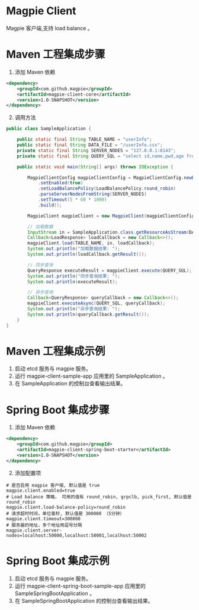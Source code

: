# Magpie Client

Magpie 客户端,支持 load balance 。

# Maven 工程集成步骤

1. 添加 Maven 依赖
```xml
<dependency>
    <groupId>com.github.magpie</groupId>
    <artifactId>magpie-client-core</artifactId>
    <version>1.0-SNAPSHOT</version>
</dependency>
```
2. 调用方法
```java
public class SampleApplication {

    public static final String TABLE_NAME = "userInfo";
    public static final String DATA_FILE = "/userInfo.csv";
    private static final String SERVER_NODES = "127.0.0.1:8143";
    private static final String QUERY_SQL = "select id,name,pwd,age from userInfo where id = '1'";

    public static void main(String[] args) throws IOException {

        MagpieClientConfig magpieClientConfig = MagpieClientConfig.newBuilder()
            .setEnabled(true)
            .setLoadBalancePolicy(LoadBalancePolicy.round_robin)
            .parseServerNodesFromString(SERVER_NODES)
            .setTimeout(5 * 60 * 1000)
            .build();

        MagpieClient magpieClient = new MagpieClient(magpieClientConfig);

        // 加载数据
        InputStream in = SampleApplication.class.getResourceAsStream(DATA_FILE);
        Callback<LoadResponse> loadCallback = new Callback<>();
        magpieClient.load(TABLE_NAME, in, loadCallback);
        System.out.println("加载数据结果: ");
        System.out.println(loadCallback.getResult());

        // 同步查询
        QueryResponse executeResult = magpieClient.execute(QUERY_SQL);
        System.out.println("同步查询结果: ");
        System.out.println(executeResult);

        // 异步查询
        Callback<QueryResponse> queryCallback = new Callback<>();
        magpieClient.executeAsync(QUERY_SQL, queryCallback);
        System.out.println("异步查询结果: ");
        System.out.println(queryCallback.getResult());
    }
}
```

# Maven 工程集成示例
1. 启动 etcd 服务与 magpie 服务。
2. 运行 magpie-client-sample-app 应用里的 SampleApplication 。
3. 在 SampleApplication 的控制台查看输出结果。

# Spring Boot 集成步骤

1. 添加 Maven 依赖
```xml
<dependency>
    <groupId>com.github.magpie</groupId>
    <artifactId>magpie-client-spring-boot-starter</artifactId>
    <version>1.0-SNAPSHOT</version>
</dependency>
```

2. 添加配置项
```properties
# 是否启用 magpie 客户端, 默认值是 true
magpie.client.enabled=true
# Load balance 策略， 可用的值有 round_robin, grpclb, pick_first, 默认值是 round_robin
magpie.client.load-balance-policy=round_robin
# 请求超时时间，单位毫秒, 默认值是 300000 （5分钟）
magpie.client.timeout=300000
# 服务器的地址，多个地址用逗号分隔
magpie.client.server-nodes=localhost:50000,localhost:50001,localhost:50002
```

# Spring Boot 集成示例

1. 启动 etcd 服务与 magpie 服务。
2. 运行 magpie-client-spring-boot-sample-app 应用里的 SampleSpringBootApplication 。
3. 在 SampleSpringBootApplication 的控制台查看输出结果。
